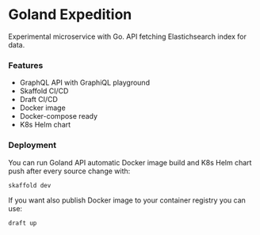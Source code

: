 # Goland Expedition
Experimental microservice with Go. API fetching Elastichsearch index for data.

### Features
 - GraphQL API with GraphiQL playground
 - Skaffold CI/CD
 - Draft CI/CD
 - Docker image
 - Docker-compose ready
 - K8s Helm chart

### Deployment

You can run Goland API automatic Docker image build and K8s Helm chart push after every source change with:

```sh
skaffold dev
```

If you want also publish Docker image to your container registry you can use:

```sh
draft up
```
